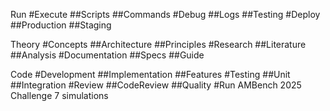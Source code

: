 Run
#Execute
##Scripts
##Commands
#Debug
##Logs
##Testing
#Deploy
##Production
##Staging

Theory
#Concepts
##Architecture
##Principles
#Research
##Literature
##Analysis
#Documentation
##Specs
##Guide

Code
#Development
##Implementation
##Features
#Testing
##Unit
##Integration
#Review
##CodeReview
##Quality
#Run AMBench 2025 Challenge 7 simulations
